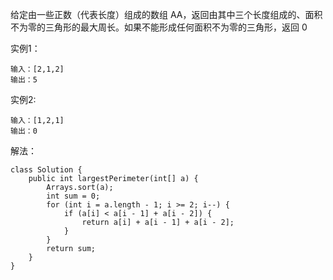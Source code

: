 给定由一些正数（代表长度）组成的数组 AA，返回由其中三个长度组成的、面积不为零的三角形的最大周长。如果不能形成任何面积不为零的三角形，返回 0

实例1：
```
输入：[2,1,2]
输出：5
```

实例2:
```
输入：[1,2,1]
输出：0
```

解法：
```
class Solution {
    public int largestPerimeter(int[] a) {
        Arrays.sort(a);
        int sum = 0;
        for (int i = a.length - 1; i >= 2; i--) {
            if (a[i] < a[i - 1] + a[i - 2]) {
                return a[i] + a[i - 1] + a[i - 2];
            }
        }
        return sum;
    }
}
```
